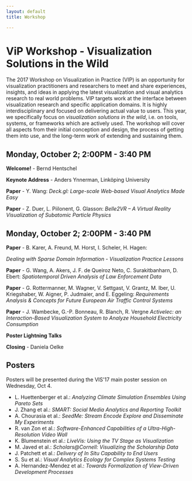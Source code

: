 ```yaml
---
layout: default
title: Workshop

---
```


# ViP Workshop - Visualization Solutions in the Wild

The 2017 Workshop on Visualization in Practice (VIP) is an opportunity for visualization practitioners and researchers to meet and share experiences, insights, and ideas in applying the latest visualization and visual analytics research to real world problems. VIP targets work at the interface between visualization research and specific application domains. It is highly interdisciplinary and focused on delivering actual value to users. This year, we specifically focus on *visualization solutions in the wild*, i.e. on tools, systems, or frameworks which are actively used. The workshop will cover all aspects from their initial conception and design, the process of getting them into use, and the long-term work of extending and sustaining them.



## Monday, October 2; 2:00PM - 3:40 PM
__Welcome!__ - Bernd Hentschel

__Keynote Address__ - Anders Ynnerman, Linköping University

__Paper__ - Y. Wang: 
_Deck.gl: Large-scale Web-based Visual Analytics Made Easy_

__Paper__ - Z. Duer, L. Piilonent, G. Glasson: 
_Belle2VR – A Virtual Reality Visualization of Subatomic Particle Physics_



## Monday, October 2; 2:00PM - 3:40 PM

__Paper__ -  B. Karer, A. Freund, M. Horst, I. Scheler, H. Hagen: 

_Dealing with Sparse Domain Information - Visualization Practice Lessons_ 

__Paper__ -  G. Wang, A. Akers, J. F. de Queiroz Neto, C. Surakitbanharn, D. Ebert: 
_Spatiotemporal Driven Analysis of Law Enforcement Data_

__Paper__ - G. Rottermanner, M. Wagner, V. Settgast, V. Grantz, M. Iber, U. Kriegshaber, W. Aigner, P. Judmaier, and E. Eggeling: 
_Requirements Analysis & Concepts for Future European Air Traffic Control Systems_ 

__Paper__ - J. Wambecke, G.-P. Bonneau, R. Blanch, R. Vergne 
_Activelec: an Interaction-Based Visualization System to Analyze Household Electricity Consumption_

__Poster Lightning Talks__

__Closing__ - Daniela Oelke


## Posters
Posters will be presented during the VIS'17 main poster session on Wednesday, Oct 4.

* L. Huettenberger et al.: _Analyzing Climate Simulation Ensembles Using Pareto Sets_
* J. Zhang et al.: _SMART: Social Media Analytics and Reporting Toolkit_
* A. Chourasia et al.: _SeedMe: Stream Encode Explore and Disseminate My Experiments_
* R. van Zon et al.: _Software-Enhanced Capabilities of a Ultra-High-Resolution Video Wall_
* K. Blumenstein et al.: _LiveVis: Using the TV Stage as Visualization_
* M. Javed et al.: _Scholars@Cornell: Visualizing the Scholarship Data_
* J. Patchett et al.: _Delivery of In Situ Capability to End Users_
* S. Su et al.: _Visual Analytics Ecology for Complex Systems Testing_
* A. Hernandez-Mendez et al.: _Towards Formalization of View-Driven Development Processes_
